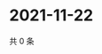 # 2021-11-22

共 0 条

<!-- BEGIN WEIBO -->
<!-- 最后更新时间 Mon Nov 22 2021 20:23:18 GMT+0800 (China Standard Time) -->

<!-- END WEIBO -->
